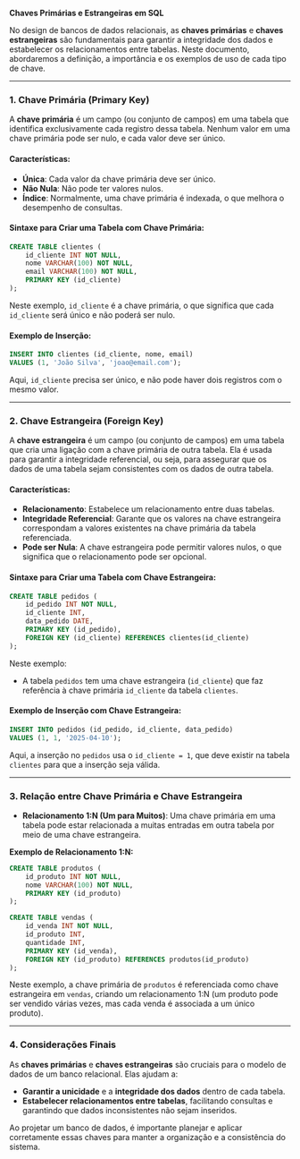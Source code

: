 **Chaves Primárias e Estrangeiras em SQL**

No design de bancos de dados relacionais, as **chaves primárias** e **chaves estrangeiras** são fundamentais para garantir a integridade dos dados e estabelecer os relacionamentos entre tabelas. Neste documento, abordaremos a definição, a importância e os exemplos de uso de cada tipo de chave.

---

### **1. Chave Primária (Primary Key)**

A **chave primária** é um campo (ou conjunto de campos) em uma tabela que identifica exclusivamente cada registro dessa tabela. Nenhum valor em uma chave primária pode ser nulo, e cada valor deve ser único.

#### **Características:**
- **Única**: Cada valor da chave primária deve ser único.
- **Não Nula**: Não pode ter valores nulos.
- **Índice**: Normalmente, uma chave primária é indexada, o que melhora o desempenho de consultas.

#### **Sintaxe para Criar uma Tabela com Chave Primária:**
```sql
CREATE TABLE clientes (
    id_cliente INT NOT NULL,
    nome VARCHAR(100) NOT NULL,
    email VARCHAR(100) NOT NULL,
    PRIMARY KEY (id_cliente)
);
```
Neste exemplo, `id_cliente` é a chave primária, o que significa que cada `id_cliente` será único e não poderá ser nulo.

#### **Exemplo de Inserção:**
```sql
INSERT INTO clientes (id_cliente, nome, email)
VALUES (1, 'João Silva', 'joao@email.com');
```
Aqui, `id_cliente` precisa ser único, e não pode haver dois registros com o mesmo valor.

---

### **2. Chave Estrangeira (Foreign Key)**

A **chave estrangeira** é um campo (ou conjunto de campos) em uma tabela que cria uma ligação com a chave primária de outra tabela. Ela é usada para garantir a integridade referencial, ou seja, para assegurar que os dados de uma tabela sejam consistentes com os dados de outra tabela.

#### **Características:**
- **Relacionamento**: Estabelece um relacionamento entre duas tabelas.
- **Integridade Referencial**: Garante que os valores na chave estrangeira correspondam a valores existentes na chave primária da tabela referenciada.
- **Pode ser Nula**: A chave estrangeira pode permitir valores nulos, o que significa que o relacionamento pode ser opcional.

#### **Sintaxe para Criar uma Tabela com Chave Estrangeira:**
```sql
CREATE TABLE pedidos (
    id_pedido INT NOT NULL,
    id_cliente INT,
    data_pedido DATE,
    PRIMARY KEY (id_pedido),
    FOREIGN KEY (id_cliente) REFERENCES clientes(id_cliente)
);
```
Neste exemplo:
- A tabela `pedidos` tem uma chave estrangeira (`id_cliente`) que faz referência à chave primária `id_cliente` da tabela `clientes`.

#### **Exemplo de Inserção com Chave Estrangeira:**
```sql
INSERT INTO pedidos (id_pedido, id_cliente, data_pedido)
VALUES (1, 1, '2025-04-10');
```
Aqui, a inserção no `pedidos` usa o `id_cliente = 1`, que deve existir na tabela `clientes` para que a inserção seja válida.

---

### **3. Relação entre Chave Primária e Chave Estrangeira**

- **Relacionamento 1:N (Um para Muitos)**: Uma chave primária em uma tabela pode estar relacionada a muitas entradas em outra tabela por meio de uma chave estrangeira.

**Exemplo de Relacionamento 1:N:**
```sql
CREATE TABLE produtos (
    id_produto INT NOT NULL,
    nome VARCHAR(100) NOT NULL,
    PRIMARY KEY (id_produto)
);

CREATE TABLE vendas (
    id_venda INT NOT NULL,
    id_produto INT,
    quantidade INT,
    PRIMARY KEY (id_venda),
    FOREIGN KEY (id_produto) REFERENCES produtos(id_produto)
);
```
Neste exemplo, a chave primária de `produtos` é referenciada como chave estrangeira em `vendas`, criando um relacionamento 1:N (um produto pode ser vendido várias vezes, mas cada venda é associada a um único produto).

---

### **4. Considerações Finais**

As **chaves primárias** e **chaves estrangeiras** são cruciais para o modelo de dados de um banco relacional. Elas ajudam a:
- **Garantir a unicidade** e a **integridade dos dados** dentro de cada tabela.
- **Estabelecer relacionamentos entre tabelas**, facilitando consultas e garantindo que dados inconsistentes não sejam inseridos.

Ao projetar um banco de dados, é importante planejar e aplicar corretamente essas chaves para manter a organização e a consistência do sistema.
